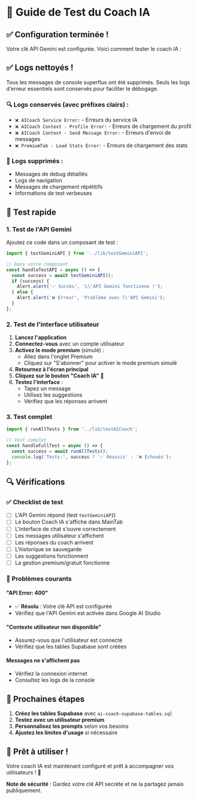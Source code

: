 # 🧪 Guide de Test du Coach IA

## ✅ Configuration terminée !

Votre clé API Gemini est configurée. Voici comment tester le coach IA :

## ✅ Logs nettoyés !

Tous les messages de console superflus ont été supprimés. Seuls les logs d'erreur essentiels sont conservés pour faciliter le débogage.

### 🔍 Logs conservés (avec préfixes clairs) :
- `❌ AICoach Service Error:` - Erreurs du service IA
- `❌ AICoach Context - Profile Error:` - Erreurs de chargement du profil
- `❌ AICoach Context - Send Message Error:` - Erreurs d'envoi de messages
- `❌ PremiumTab - Load Stats Error:` - Erreurs de chargement des stats

### 🧹 Logs supprimés :
- Messages de debug détaillés
- Logs de navigation
- Messages de chargement répétitifs
- Informations de test verbeuses

## 🚀 Test rapide

### 1. Test de l'API Gemini

Ajoutez ce code dans un composant de test :

```typescript
import { testGeminiAPI } from '../lib/testGeminiAPI';

// Dans votre composant
const handleTestAPI = async () => {
  const success = await testGeminiAPI();
  if (success) {
    Alert.alert('✅ Succès', 'L\'API Gemini fonctionne !');
  } else {
    Alert.alert('❌ Erreur', 'Problème avec l\'API Gemini');
  }
};
```

### 2. Test de l'interface utilisateur

1. **Lancez l'application**
2. **Connectez-vous** avec un compte utilisateur
3. **Activez le mode premium** (simulé) :
   - Allez dans l'onglet Premium
   - Cliquez sur "S'abonner" pour activer le mode premium simulé
4. **Retournez à l'écran principal**
5. **Cliquez sur le bouton "Coach IA"** 💬
6. **Testez l'interface** :
   - Tapez un message
   - Utilisez les suggestions
   - Vérifiez que les réponses arrivent

### 3. Test complet

```typescript
import { runAllTests } from '../lib/testAICoach';

// Test complet
const handleFullTest = async () => {
  const success = await runAllTests();
  console.log('Tests:', success ? '✅ Réussis' : '❌ Échoués');
};
```

## 🔍 Vérifications

### ✅ Checklist de test

- [ ] L'API Gemini répond (test `testGeminiAPI`)
- [ ] Le bouton Coach IA s'affiche dans MainTab
- [ ] L'interface de chat s'ouvre correctement
- [ ] Les messages utilisateur s'affichent
- [ ] Les réponses du coach arrivent
- [ ] L'historique se sauvegarde
- [ ] Les suggestions fonctionnent
- [ ] La gestion premium/gratuit fonctionne

### 🐛 Problèmes courants

#### "API Error: 400"
- ✅ **Résolu** : Votre clé API est configurée
- Vérifiez que l'API Gemini est activée dans Google AI Studio

#### "Contexte utilisateur non disponible"
- Assurez-vous que l'utilisateur est connecté
- Vérifiez que les tables Supabase sont créées

#### Messages ne s'affichent pas
- Vérifiez la connexion internet
- Consultez les logs de la console

## 🎯 Prochaines étapes

1. **Créez les tables Supabase** avec `ai-coach-supabase-tables.sql`
2. **Testez avec un utilisateur premium**
3. **Personnalisez les prompts** selon vos besoins
4. **Ajustez les limites d'usage** si nécessaire

## 🎉 Prêt à utiliser !

Votre coach IA est maintenant configuré et prêt à accompagner vos utilisateurs ! 🌱

**Note de sécurité** : Gardez votre clé API secrète et ne la partagez jamais publiquement.

